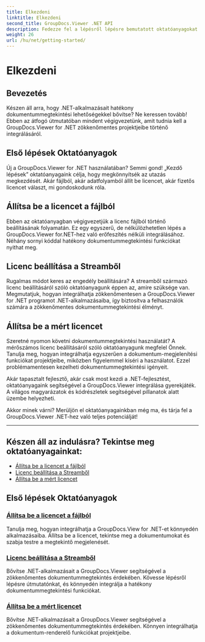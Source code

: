 ```yaml
---
title: Elkezdeni
linktitle: Elkezdeni
second_title: GroupDocs.Viewer .NET API
description: Fedezze fel a lépésről lépésre bemutatott oktatóanyagokat a GroupDocs.Viewer for .NET zökkenőmentes alkalmazásaiba való integrálásához. Ismerje meg a licencek beállítását és a megtekintő megjelenésének testreszabását.
weight: 26
url: /hu/net/getting-started/
---
```


# Elkezdeni


## Bevezetés

Készen áll arra, hogy .NET-alkalmazásait hatékony dokumentummegtekintési lehetőségekkel bővítse? Ne keressen tovább! Ebben az átfogó útmutatóban mindent végigvezetünk, amit tudnia kell a GroupDocs.Viewer for .NET zökkenőmentes projektjeibe történő integrálásáról.

## Első lépések Oktatóanyagok

Új a GroupDocs.Viewer for .NET használatában? Semmi gond! „Kezdő lépések” oktatóanyagaink célja, hogy megkönnyítsék az utazás megkezdését. Akár fájlból, akár adatfolyamból állít be licencet, akár fizetős licencet választ, mi gondoskodunk róla.

## Állítsa be a licencet a fájlból

Ebben az oktatóanyagban végigvezetjük a licenc fájlból történő beállításának folyamatán. Ez egy egyszerű, de nélkülözhetetlen lépés a GroupDocs.Viewer for.NET-hez való erőfeszítés nélküli integrálásához. Néhány sornyi kóddal hatékony dokumentummegtekintési funkciókat nyithat meg.

## Licenc beállítása a Streamből

Rugalmas módot keres az engedély beállítására? A streamből származó licenc beállításáról szóló oktatóanyagunk éppen az, amire szüksége van. Megmutatjuk, hogyan integrálhatja zökkenőmentesen a GroupDocs.Viewer for .NET programot .NET-alkalmazásaiba, így biztosítva a felhasználók számára a zökkenőmentes dokumentummegtekintési élményt.

## Állítsa be a mért licencet

Szeretné nyomon követni dokumentummegtekintési használatát? A mérőszámos licenc beállításáról szóló oktatóanyagunk megfelel Önnek. Tanulja meg, hogyan integrálhatja egyszerűen a dokumentum-megjelenítési funkciókat projektjeibe, miközben figyelemmel kíséri a használatot. Ezzel problémamentesen kezelheti dokumentummegtekintési igényeit.

Akár tapasztalt fejlesztő, akár csak most kezdi a .NET-fejlesztést, oktatóanyagaink segítségével a GroupDocs.Viewer integrálása gyerekjáték. A világos magyarázatok és kódrészletek segítségével pillanatok alatt üzembe helyezheti.

Akkor minek várni? Merüljön el oktatóanyagainkban még ma, és tárja fel a GroupDocs.Viewer .NET-hez való teljes potenciálját!

---

## Készen áll az indulásra? Tekintse meg oktatóanyagainkat:

- [Állítsa be a licencet a fájlból](./set-license-from-file/)
- [Licenc beállítása a Streamből](./set-license-from-stream/)
- [Állítsa be a mért licencet](./set-metered-license/)

## Első lépések Oktatóanyagok
### [Állítsa be a licencet a fájlból](./set-license-from-file/)
Tanulja meg, hogyan integrálhatja a GroupDocs.View for .NET-et könnyedén alkalmazásaiba. Állítsa be a licencet, tekintse meg a dokumentumokat és szabja testre a megtekintő megjelenését.
### [Licenc beállítása a Streamből](./set-license-from-stream/)
Bővítse .NET-alkalmazásait a GroupDocs.Viewer segítségével a zökkenőmentes dokumentummegtekintés érdekében. Kövesse lépésről lépésre útmutatónkat, és könnyedén integrálja a hatékony dokumentummegtekintési funkciókat.
### [Állítsa be a mért licencet](./set-metered-license/)
Bővítse .NET-alkalmazásait a GroupDocs.Viewer segítségével a zökkenőmentes dokumentummegtekintés érdekében. Könnyen integrálhatja a dokumentum-renderelő funkciókat projektjeibe.